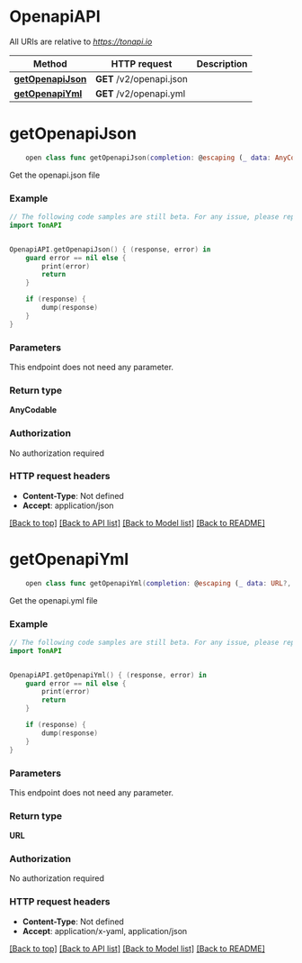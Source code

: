 # OpenapiAPI

All URIs are relative to *https://tonapi.io*

Method | HTTP request | Description
------------- | ------------- | -------------
[**getOpenapiJson**](OpenapiAPI.md#getopenapijson) | **GET** /v2/openapi.json | 
[**getOpenapiYml**](OpenapiAPI.md#getopenapiyml) | **GET** /v2/openapi.yml | 


# **getOpenapiJson**
```swift
    open class func getOpenapiJson(completion: @escaping (_ data: AnyCodable?, _ error: Error?) -> Void)
```



Get the openapi.json file

### Example
```swift
// The following code samples are still beta. For any issue, please report via http://github.com/OpenAPITools/openapi-generator/issues/new
import TonAPI


OpenapiAPI.getOpenapiJson() { (response, error) in
    guard error == nil else {
        print(error)
        return
    }

    if (response) {
        dump(response)
    }
}
```

### Parameters
This endpoint does not need any parameter.

### Return type

**AnyCodable**

### Authorization

No authorization required

### HTTP request headers

 - **Content-Type**: Not defined
 - **Accept**: application/json

[[Back to top]](#) [[Back to API list]](../README.md#documentation-for-api-endpoints) [[Back to Model list]](../README.md#documentation-for-models) [[Back to README]](../README.md)

# **getOpenapiYml**
```swift
    open class func getOpenapiYml(completion: @escaping (_ data: URL?, _ error: Error?) -> Void)
```



Get the openapi.yml file

### Example
```swift
// The following code samples are still beta. For any issue, please report via http://github.com/OpenAPITools/openapi-generator/issues/new
import TonAPI


OpenapiAPI.getOpenapiYml() { (response, error) in
    guard error == nil else {
        print(error)
        return
    }

    if (response) {
        dump(response)
    }
}
```

### Parameters
This endpoint does not need any parameter.

### Return type

**URL**

### Authorization

No authorization required

### HTTP request headers

 - **Content-Type**: Not defined
 - **Accept**: application/x-yaml, application/json

[[Back to top]](#) [[Back to API list]](../README.md#documentation-for-api-endpoints) [[Back to Model list]](../README.md#documentation-for-models) [[Back to README]](../README.md)

